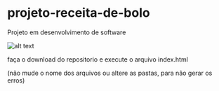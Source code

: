 # projeto-receita-de-bolo
Projeto em desenvolvimento de software


![alt text](https://github.com/kevingullyt9/projeto-receita-de-bolo/tree/main/screenshots/00.PNG)



faça o download do repositorio e execute o arquivo index.html




(não mude o nome dos arquivos ou altere as pastas, para não gerar os erros)
